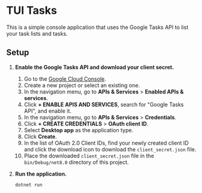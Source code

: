 # TUI Tasks

This is a simple console application that uses the Google Tasks API to list your task lists and tasks.

## Setup

1.  **Enable the Google Tasks API and download your client secret.**

    1.  Go to the [Google Cloud Console](https://console.cloud.google.com/).
    2.  Create a new project or select an existing one.
    3.  In the navigation menu, go to **APIs & Services** > **Enabled APIs & services**.
    4.  Click **+ ENABLE APIS AND SERVICES**, search for "Google Tasks API", and enable it.
    5.  In the navigation menu, go to **APIs & Services** > **Credentials**.
    6.  Click **+ CREATE CREDENTIALS** > **OAuth client ID**.
    7.  Select **Desktop app** as the application type.
    8.  Click **Create**.
    9.  In the list of OAuth 2.0 Client IDs, find your newly created client ID and click the download icon to download the `client_secret.json` file.
    10. Place the downloaded `client_secret.json` file in the `bin/Debug/net8.0` directory of this project.

2.  **Run the application.**

    ```bash
    dotnet run
    ```
